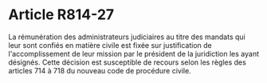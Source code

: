 # Article R814-27

La rémunération des administrateurs judiciaires au titre des mandats qui leur sont confiés en matière civile est fixée sur justification de l'accomplissement de leur mission par le président de la juridiction les ayant désignés.   Cette décision est susceptible de recours selon les règles des articles 714 à 718 du nouveau code de procédure civile.